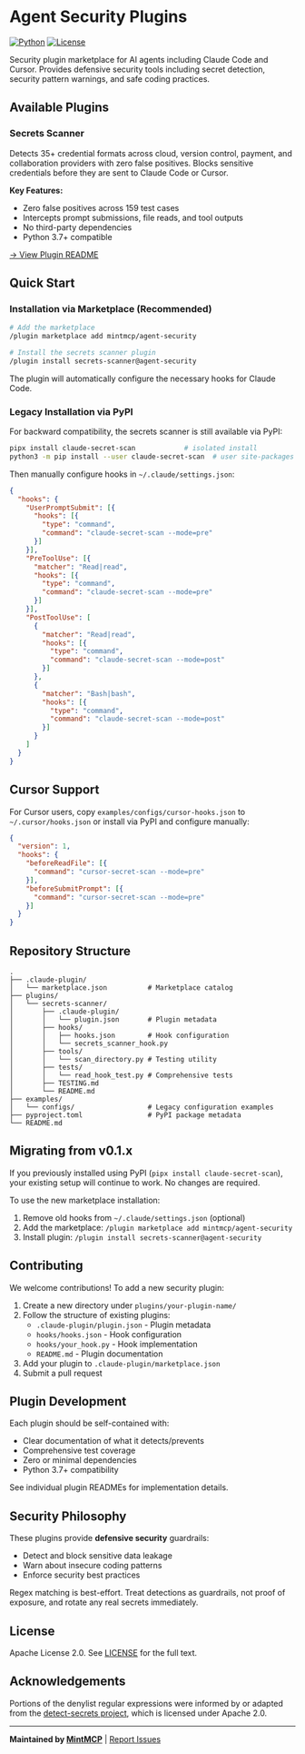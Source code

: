 # Agent Security Plugins

[![Python](https://img.shields.io/badge/python-3.7+-blue)]() [![License](https://img.shields.io/badge/license-Apache%202.0-blue)]()

Security plugin marketplace for AI agents including Claude Code and Cursor. Provides defensive security tools including secret detection, security pattern warnings, and safe coding practices.

## Available Plugins

### Secrets Scanner

Detects 35+ credential formats across cloud, version control, payment, and collaboration providers with zero false positives. Blocks sensitive credentials before they are sent to Claude Code or Cursor.

**Key Features:**
- Zero false positives across 159 test cases
- Intercepts prompt submissions, file reads, and tool outputs
- No third-party dependencies
- Python 3.7+ compatible

[→ View Plugin README](./plugins/secrets-scanner/README.md)

## Quick Start

### Installation via Marketplace (Recommended)

```bash
# Add the marketplace
/plugin marketplace add mintmcp/agent-security

# Install the secrets scanner plugin
/plugin install secrets-scanner@agent-security
```

The plugin will automatically configure the necessary hooks for Claude Code.

### Legacy Installation via PyPI

For backward compatibility, the secrets scanner is still available via PyPI:

```bash
pipx install claude-secret-scan            # isolated install
python3 -m pip install --user claude-secret-scan  # user site-packages
```

Then manually configure hooks in `~/.claude/settings.json`:

```json
{
  "hooks": {
    "UserPromptSubmit": [{
      "hooks": [{
        "type": "command",
        "command": "claude-secret-scan --mode=pre"
      }]
    }],
    "PreToolUse": [{
      "matcher": "Read|read",
      "hooks": [{
        "type": "command",
        "command": "claude-secret-scan --mode=pre"
      }]
    }],
    "PostToolUse": [
      {
        "matcher": "Read|read",
        "hooks": [{
          "type": "command",
          "command": "claude-secret-scan --mode=post"
        }]
      },
      {
        "matcher": "Bash|bash",
        "hooks": [{
          "type": "command",
          "command": "claude-secret-scan --mode=post"
        }]
      }
    ]
  }
}
```

## Cursor Support

For Cursor users, copy `examples/configs/cursor-hooks.json` to `~/.cursor/hooks.json` or install via PyPI and configure manually:

```json
{
  "version": 1,
  "hooks": {
    "beforeReadFile": [{
      "command": "cursor-secret-scan --mode=pre"
    }],
    "beforeSubmitPrompt": [{
      "command": "cursor-secret-scan --mode=pre"
    }]
  }
}
```

## Repository Structure

```
.
├── .claude-plugin/
│   └── marketplace.json          # Marketplace catalog
├── plugins/
│   └── secrets-scanner/
│       ├── .claude-plugin/
│       │   └── plugin.json       # Plugin metadata
│       ├── hooks/
│       │   ├── hooks.json        # Hook configuration
│       │   └── secrets_scanner_hook.py
│       ├── tools/
│       │   └── scan_directory.py # Testing utility
│       ├── tests/
│       │   └── read_hook_test.py # Comprehensive tests
│       ├── TESTING.md
│       └── README.md
├── examples/
│   └── configs/                  # Legacy configuration examples
├── pyproject.toml                # PyPI package metadata
└── README.md
```

## Migrating from v0.1.x

If you previously installed using PyPI (`pipx install claude-secret-scan`), your existing setup will continue to work. No changes are required.

To use the new marketplace installation:
1. Remove old hooks from `~/.claude/settings.json` (optional)
2. Add the marketplace: `/plugin marketplace add mintmcp/agent-security`
3. Install plugin: `/plugin install secrets-scanner@agent-security`

## Contributing

We welcome contributions! To add a new security plugin:

1. Create a new directory under `plugins/your-plugin-name/`
2. Follow the structure of existing plugins:
   - `.claude-plugin/plugin.json` - Plugin metadata
   - `hooks/hooks.json` - Hook configuration
   - `hooks/your_hook.py` - Hook implementation
   - `README.md` - Plugin documentation
3. Add your plugin to `.claude-plugin/marketplace.json`
4. Submit a pull request

## Plugin Development

Each plugin should be self-contained with:
- Clear documentation of what it detects/prevents
- Comprehensive test coverage
- Zero or minimal dependencies
- Python 3.7+ compatibility

See individual plugin READMEs for implementation details.

## Security Philosophy

These plugins provide **defensive security** guardrails:
- Detect and block sensitive data leakage
- Warn about insecure coding patterns
- Enforce security best practices

Regex matching is best-effort. Treat detections as guardrails, not proof of exposure, and rotate any real secrets immediately.

## License

Apache License 2.0. See [LICENSE](./LICENSE) for the full text.

## Acknowledgements

Portions of the denylist regular expressions were informed by or adapted from the [detect-secrets project](https://github.com/Yelp/detect-secrets), which is licensed under Apache 2.0.

---

**Maintained by [MintMCP](https://mintmcp.com)** | [Report Issues](https://github.com/mintmcp/agent-security/issues)
